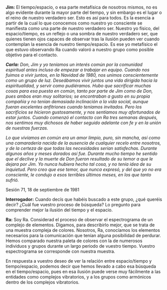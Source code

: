 <p><strong>Jim:</strong> El tiempo/espacio, o esa parte metafísica de nosotros mismos, no es algo evidente durante la mayor parte del tiempo, y sin embargo es el lugar o el reino de nuestro verdadero ser. Esto es así para todos. Es la esencia a partir de la cual lo que conocemos como nuestro yo consciente se manifiesta como una parte de nuestro verdadero ser. Nuestro yo físico, del espacio/tiempo, es un reflejo o una sombra de nuestro verdadero ser, que quienes tienen ojos capaces de observar tras la ilusión pueden ver cuando contemplan la esencia de nuestro tiempo/espacio. Es ese yo metafísico el que estuvo observando Ra cuando valoró a nuestro grupo como posible objetivo para el contacto.</p>
<p><em><strong>Carla:</strong> Don, Jim y yo teníamos un interés común por la comunidad espiritual antes incluso de empezar a trabajar en equipo. Cuando nos fuimos a vivir juntos, en la Navidad de 1980, nos unimos conscientemente como un grupo de luz. Deseábamos vivir juntos una vida dirigida hacia la espiritualidad, y servir como pudiéramos. Hubo que sacrificar muchas cosas para esa puesta en común, tanto por parte de Jim como de Don, pues ambos eran muy solitarios; se encontraban a gusto en su propia compañía y no tenían demasiada inclinación a la vida social, aunque fueran excelentes anfitriones cuando teníamos invitados. Pero los sacrificios se hicieron gustosamente, y nos sentíamos muy afortunados de estar juntos. Cuando comenzó el contacto con Ra tres semanas después, nos sentimos muy dichosos de haber seguido adelante con fe y en la unión de nuestras fuerzas.</em></p>
<p><em>Lo que vivíamos en común era un amor limpio, puro, sin mancha, así como una camaradería nacida de la ausencia de cualquier recelo entre nosotros, y de la certeza de que todas las necesidades serían satisfechas. Durante algunos años y meses dorados así fue. Durante mucho tiempo he sentido que el declive y la muerte de Don fueron resultado de su temor a que le dejara por Jim. Yo nunca hubiera hecho tal cosa, y no tenía idea de su inquietud. Pero creo que ese temor, que nunca expresó, y del que yo no era consciente, le condujo a esos terribles últimos meses, en los que tanto sufrió.</em></p>
<p class="transcript-sub-title">Sesión 71, 18 de septiembre de 1981</p>
<p><strong>Interrogador:</strong> Cuando decís que habéis buscado a este grupo, ¿qué queréis decir? ¿Cuál fue vuestro proceso de búsqueda? Lo pregunto para comprender mejor la ilusión del tiempo y el espacio.</p>
<p><strong>Ra:</strong> Soy Ra. Considerad el proceso de observar el espectrograma de un complejo de elementos. Digamos, para describirlo mejor, que se trata de una muestra compleja de colores. Nosotros, Ra, conocíamos los elementos necesarios para la comunicación que tenían alguna posibilidad de perdurar. Hemos comparado nuestra paleta de colores con la de numerosos individuos y grupos durante un largo periodo de vuestro tiempo. Vuestro espectrograma se corresponde con nuestra muestra.</p>
<p>En respuesta a vuestro deseo de ver la relación entre espacio/tiempo y tiempo/espacio, podemos decir que hemos llevado a cabo esa búsqueda en el tiempo/espacio, pues en esa ilusión puede verse muy fácilmente a las entidades como complejos vibratorios, y a los grupos como armónicos dentro de los complejos vibratorios.</p>